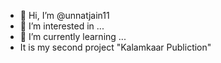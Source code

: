 - 👋 Hi, I’m @unnatjain11
- 👀 I’m interested in ...
- 🌱 I’m currently learning ...
- It is my second project "Kalamkaar Publiction"

<!---
unnatjain11/unnatjain11 is a ✨ special ✨ repository because its `README.md` (this file) appears on your GitHub profile.
You can click the Preview link to take a look at your changes.
--->
